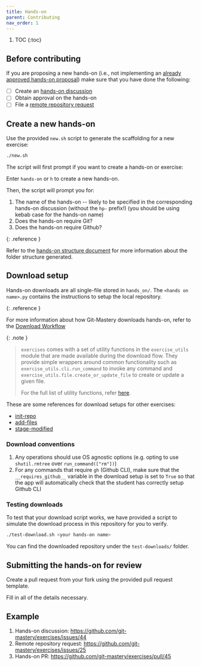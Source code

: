 ```yaml
---
title: Hands-on
parent: Contributing
nav_order: 1
---
```


1. TOC
{:toc}

## Before contributing

If you are proposing a new hands-on (i.e., not implementing an [already approved hands-on proposal](https://github.com/git-mastery/exercises/issues?q=is%3Aissue%20state%3Aopen%20label%3A%22hands-on%20discussion%22%20label%3A%22help%20wanted%22)) make sure that you have done the following:

- [ ] Create an [hands-on discussion](https://github.com/git-mastery/exercises/issues/new?template=hands_on_discussion.yaml)
- [ ] Obtain approval on the hands-on
- [ ] File a [remote repository request](https://github.com/git-mastery/exercises/issues/new?template=request_exercise_repository.yaml)

## Create a new hands-on

Use the provided `new.sh` script to generate the scaffolding for a new exercise:

```bash
./new.sh
```

The script will first prompt if you want to create a hands-on or exercise:

Enter `hands-on` or `h` to create a new hands-on.

Then, the script will prompt you for:

1. The name of the hands-on -- likely to be specified in the corresponding hands-on discussion (without the `hp-` prefix!) (you should be using kebab case for the hands-on name)
2. Does the hands-on require Git?
3. Does the hands-on require Github?

{: .reference }

Refer to the [hands-on structure document](/developers/docs/architecture/hands-on-structure) for more information about the folder structure generated.

## Download setup

Hands-on downloads are all single-file stored in `hands_on/`. The `<hands on name>.py` contains the instructions to setup the local repository.

{: .reference }

For more information about how Git-Mastery downloads hands-on, refer to the [Download Workflow](/developers/docs/architecture/download-workflow)

{: .note }

> `exercises` comes with a set of utility functions in the `exercise_utils` module that are made available during the download flow. They provide simple wrappers around common functionality such as `exercise_utils.cli.run_command` to invoke any command and `exercise_utils.file.create_or_update_file` to create or update a given file.
> 
> For the full list of utility functions, refer [here](/developers/docs/tooling/exercise-utils).

These are some references for download setups for other exercises:

- [init-repo](https://raw.githubusercontent.com/git-mastery/exercises/refs/heads/main/hands_on/init_repo.py)
- [add-files](https://raw.githubusercontent.com/git-mastery/exercises/refs/heads/main/hands_on/add_files.py)
- [stage-modified](https://raw.githubusercontent.com/git-mastery/exercises/refs/heads/main/hands_on/stage_modified.py)

### Download conventions

1. Any operations should use OS agnostic options (e.g. opting to use `shutil.rmtree` over `run_command(["rm"])`)
2. For any commands that require `gh` (Github CLI), make sure that the `__requires_github__` variable in the download setup is set to `True` so that the app will automatically check that the student has correctly setup Github CLI

### Testing downloads

To test that your download script works, we have provided a script to simulate the download process in this repository for you to verify.

```bash
./test-download.sh <your hands-on name>
```

You can find the downloaded repository under the `test-downloads/` folder.

## Submitting the hands-on for review

Create a pull request from your fork using the provided pull request template.

Fill in all of the details necessary.

## Example

1. Hands-on discussion: <https://github.com/git-mastery/exercises/issues/44>
2. Remote repository request: <https://github.com/git-mastery/exercises/issues/25>
3. Hands-on PR: <https://github.com/git-mastery/exercises/pull/45>

